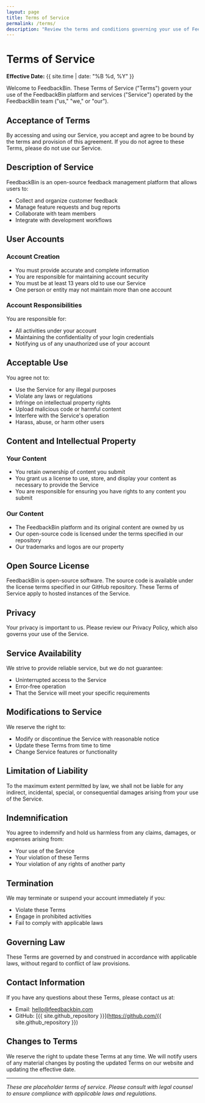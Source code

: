 ```yaml
---
layout: page
title: Terms of Service
permalink: /terms/
description: "Review the terms and conditions governing your use of FeedbackBin's feedback management platform and services."
---
```


# Terms of Service

**Effective Date:** {{ site.time | date: "%B %d, %Y" }}

Welcome to FeedbackBin. These Terms of Service ("Terms") govern your use of the FeedbackBin platform and services ("Service") operated by the FeedbackBin team ("us," "we," or "our").

## Acceptance of Terms

By accessing and using our Service, you accept and agree to be bound by the terms and provision of this agreement. If you do not agree to these Terms, please do not use our Service.

## Description of Service

FeedbackBin is an open-source feedback management platform that allows users to:
- Collect and organize customer feedback
- Manage feature requests and bug reports
- Collaborate with team members
- Integrate with development workflows

## User Accounts

### Account Creation
- You must provide accurate and complete information
- You are responsible for maintaining account security
- You must be at least 13 years old to use our Service
- One person or entity may not maintain more than one account

### Account Responsibilities
You are responsible for:
- All activities under your account
- Maintaining the confidentiality of your login credentials
- Notifying us of any unauthorized use of your account

## Acceptable Use

You agree not to:
- Use the Service for any illegal purposes
- Violate any laws or regulations
- Infringe on intellectual property rights
- Upload malicious code or harmful content
- Interfere with the Service's operation
- Harass, abuse, or harm other users

## Content and Intellectual Property

### Your Content
- You retain ownership of content you submit
- You grant us a license to use, store, and display your content as necessary to provide the Service
- You are responsible for ensuring you have rights to any content you submit

### Our Content
- The FeedbackBin platform and its original content are owned by us
- Our open-source code is licensed under the terms specified in our repository
- Our trademarks and logos are our property

## Open Source License

FeedbackBin is open-source software. The source code is available under the license terms specified in our GitHub repository. These Terms of Service apply to hosted instances of the Service.

## Privacy

Your privacy is important to us. Please review our Privacy Policy, which also governs your use of the Service.

## Service Availability

We strive to provide reliable service, but we do not guarantee:
- Uninterrupted access to the Service
- Error-free operation
- That the Service will meet your specific requirements

## Modifications to Service

We reserve the right to:
- Modify or discontinue the Service with reasonable notice
- Update these Terms from time to time
- Change Service features or functionality

## Limitation of Liability

To the maximum extent permitted by law, we shall not be liable for any indirect, incidental, special, or consequential damages arising from your use of the Service.

## Indemnification

You agree to indemnify and hold us harmless from any claims, damages, or expenses arising from:
- Your use of the Service
- Your violation of these Terms
- Your violation of any rights of another party

## Termination

We may terminate or suspend your account immediately if you:
- Violate these Terms
- Engage in prohibited activities
- Fail to comply with applicable laws

## Governing Law

These Terms are governed by and construed in accordance with applicable laws, without regard to conflict of law provisions.

## Contact Information

If you have any questions about these Terms, please contact us at:
- Email: [hello@feedbackbin.com](mailto:hello@feedbackbin.com)
- GitHub: [{{ site.github_repository }}](https://github.com/{{ site.github_repository }})

## Changes to Terms

We reserve the right to update these Terms at any time. We will notify users of any material changes by posting the updated Terms on our website and updating the effective date.

---

*These are placeholder terms of service. Please consult with legal counsel to ensure compliance with applicable laws and regulations.*